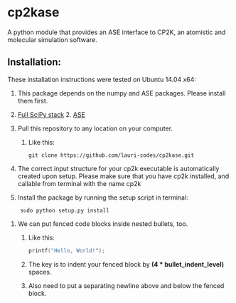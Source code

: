 cp2kase
==================

A python module that provides an ASE interface to CP2K, an atomistic and molecular simulation software.

Installation:
------------------

These installation instructions were tested on Ubuntu 14.04 x64:

1. This package depends on the numpy and ASE packages. Please install them first.
1. [Full SciPy stack](http://www.scipy.org/install.html)
   2. [ASE](https://wiki.fysik.dtu.dk/ase/)
2. Pull this repository to any location on your computer.
   1. Like this:

        ```
        git clone https://github.com/lauri-codes/cp2kase.git
        ```

3. The correct input structure for your cp2k executable is automatically created upon setup. Please make sure that you have cp2k installed, and callable from terminal with the name cp2k
4. Install the package by running the setup script in terminal:
```
    sudo python setup.py install
```
1. We can put fenced code blocks inside nested bullets, too.
   1. Like this:

        ```c
        printf("Hello, World!");
        ```

   2. The key is to indent your fenced block by **(4 * bullet_indent_level)** spaces.
   3. Also need to put a separating newline above and below the fenced block.
